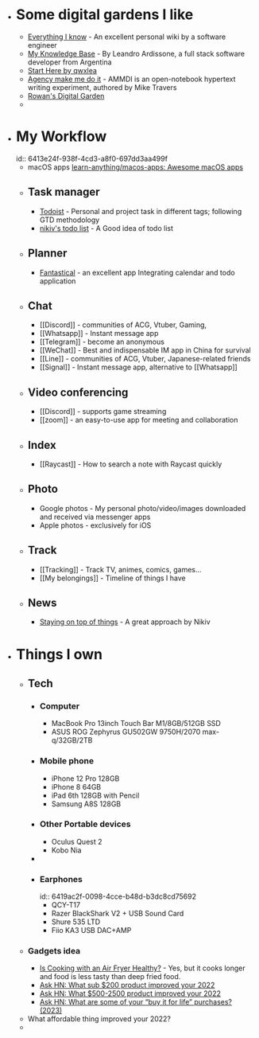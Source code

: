 - # Some digital gardens I like
	- [Everything I know](https://wiki.nikiv.dev/) - An excellent personal wiki by a software engineer
	- [My Knowledge Base](https://knowledge-lardissone.vercel.app/) - By Leandro Ardissone, a full stack software developer from Argentina
	- [Start Here by qwxlea](https://qwxlea.github.io/#/page/Start%20here)
	- [Agency make me do it](http://hyperphor.com/ammdi/Index-Date) - AMMDI is an open-notebook hypertext writing experiment, authored by Mike Travers
	- [Rowan's Digital Garden](https://publish.obsidian.md/rowandigitalgarden/%F0%9F%8F%A0Home)
	-
- # My Workflow
  id:: 6413e24f-938f-4cd3-a8f0-697dd3aa499f
	- macOS apps [learn-anything/macos-apps: Awesome macOS apps](https://github.com/learn-anything/macos-apps)
	- ## Task manager
		- [Todoist](https://todoist.com/) - Personal and project task in different tags; following GTD methodology
		- [nikiv's todo list](https://nikiv.notion.site/) - A Good idea of todo list
	- ## Planner
		- [Fantastical](https://flexibits.com/fantastical) - an excellent app Integrating calendar and todo application
	- ## Chat
		- [[Discord]] - communities of ACG, Vtuber, Gaming,
		- [[Whatsapp]] - Instant message app
		- [[Telegram]] - become an anonymous
		- [[WeChat]] - Best and indispensable IM app in China for survival
		- [[Line]] - communities of ACG, Vtuber, Japanese-related friends
		- [[Signal]] - Instant message app, alternative to [[Whatsapp]]
	- ## Video conferencing
		- [[Discord]] - supports game streaming
		- [[zoom]] - an easy-to-use app for meeting and collaboration
	- ## Index
		- [[Raycast]] - How to search a note with Raycast quickly
	- ## Photo
		- Google photos - My personal photo/video/images downloaded and received via messenger apps
		- Apple photos - exclusively for iOS
	- ## Track
		- [[Tracking]] - Track TV, animes, comics, games...
		- [[My belongings]] - Timeline of things I have
	- ## News
		- [Staying on top of things](https://wiki.nikiv.dev/research/staying-on-top-of-things) - A great approach by Nikiv
- # Things I own
	- ## Tech
		- ### Computer
			- MacBook Pro 13inch Touch Bar M1/8GB/512GB SSD
			- ASUS ROG Zephyrus GU502GW 9750H/2070 max-q/32GB/2TB
		- ### Mobile phone
			- iPhone 12 Pro 128GB
			- iPhone 8 64GB
			- iPad 6th 128GB with Pencil
			- Samsung A8S 128GB
		- ### Other Portable devices
			- Oculus Quest 2
			- Kobo Nia
		-
		- ### Earphones
		  id:: 6419ac2f-0098-4cce-b48d-b3dc8cd75692
			- QCY-T17
			- Razer BlackShark V2 + USB Sound Card
			- Shure 535 LTD
			- Fiio KA3 USB DAC+AMP
	- ### Gadgets idea
		- [Is Cooking with an Air Fryer Healthy?](https://www.healthline.com/nutrition/air-fryer#bottom-line) - Yes, but it cooks longer and food is less tasty than deep fried food.
		- [Ask HN: What sub $200 product improved your 2022](https://news.ycombinator.com/item?id=34272687)
		- [Ask HN: What $500-2500 product improved your 2022](https://news.ycombinator.com/item?id=34279146)
		- [Ask HN: What are some of your “buy it for life” purchases? (2023)](https://news.ycombinator.com/item?id=34378254)
	- What affordable thing improved your 2022?
	-